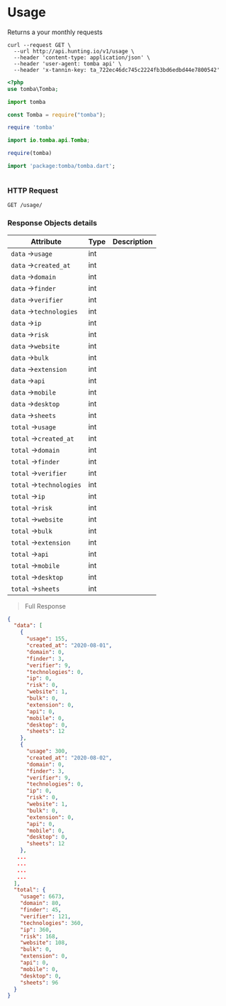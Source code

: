 # Usage

Returns a your monthly requests

```shell
curl --request GET \
  --url http://api.hunting.io/v1/usage \
  --header 'content-type: application/json' \
  --header 'user-agent: tomba api' \
  --header 'x-tannin-key: ta_722ec46dc745c2224fb3bd6edbd44e7800542'
```

```php
<?php
use tomba\Tomba;

```

```python
import tomba

```

```javascript
const Tomba = require("tomba");

```

```ruby
require 'tomba'

```

```java
import io.tomba.api.Tomba;

```

```r
require(tomba)

```

```dart
import 'package:tomba/tomba.dart';

```

```powershell

```

### HTTP Request

`GET /usage/`

### Response Objects details

| Attribute                | Type   | Description |
| ------------------------ | ------ | ----------- |
| `data` ->`usage`         | int |             |
| `data` ->`created_at`    | int |             |
| `data` ->`domain`        | int |             |
| `data` ->`finder`        | int |             |
| `data` ->`verifier`      | int |             |
| `data` ->`technologies`  | int |             |
| `data` ->`ip`            | int |             |
| `data` ->`risk`          | int |             |
| `data` ->`website`       | int |             |
| `data` ->`bulk`          | int |             |
| `data` ->`extension`     | int |             |
| `data` ->`api`           | int |             |
| `data` ->`mobile`        | int |             |
| `data` ->`desktop`       | int |             |
| `data` ->`sheets`        | int |             |
| `total` ->`usage`        | int |             |
| `total` ->`created_at`   | int |             |
| `total` ->`domain`       | int |             |
| `total` ->`finder`       | int |             |
| `total` ->`verifier`     | int |             |
| `total` ->`technologies` | int |             |
| `total` ->`ip`           | int |             |
| `total` ->`risk`         | int |             |
| `total` ->`website`      | int |             |
| `total` ->`bulk`         | int |             |
| `total` ->`extension`    | int |             |
| `total` ->`api`          | int |             |
| `total` ->`mobile`       | int |             |
| `total` ->`desktop`      | int |             |
| `total` ->`sheets`       | int |             |

> Full Response

```json
{
  "data": [
    {
      "usage": 155,
      "created_at": "2020-08-01",
      "domain": 0,
      "finder": 3,
      "verifier": 9,
      "technologies": 0,
      "ip": 0,
      "risk": 0,
      "website": 1,
      "bulk": 0,
      "extension": 0,
      "api": 0,
      "mobile": 0,
      "desktop": 0,
      "sheets": 12
    },
    {
      "usage": 300,
      "created_at": "2020-08-02",
      "domain": 0,
      "finder": 3,
      "verifier": 9,
      "technologies": 0,
      "ip": 0,
      "risk": 0,
      "website": 1,
      "bulk": 0,
      "extension": 0,
      "api": 0,
      "mobile": 0,
      "desktop": 0,
      "sheets": 12
    },
   ...
   ...
   ...
   ...
  ],
  "total": {
    "usage": 6673,
    "domain": 80,
    "finder": 45,
    "verifier": 121,
    "technologies": 360,
    "ip": 360,
    "risk": 168,
    "website": 108,
    "bulk": 0,
    "extension": 0,
    "api": 0,
    "mobile": 0,
    "desktop": 0,
    "sheets": 96
  }
}
```
